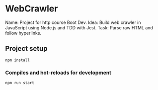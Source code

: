 # WebCrawler
Name: Project for http course Boot Dev.
Idea: Build web crawler in JavaScript using Node.js and TDD with Jest.
Task: Parse raw HTML and follow hyperlinks.

## Project setup
```
npm install
```

### Compiles and hot-reloads for development
```
npm run start
```